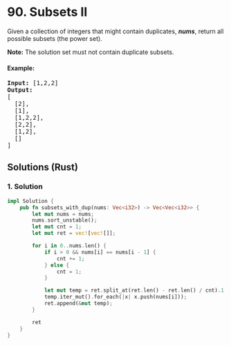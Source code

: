 # 90. Subsets II
Given a collection of integers that might contain duplicates, ***nums***, return all possible subsets (the power set).

**Note:** The solution set must not contain duplicate subsets.

#### Example:
<pre>
<strong>Input:</strong> [1,2,2]
<strong>Output:</strong>
[
  [2],
  [1],
  [1,2,2],
  [2,2],
  [1,2],
  []
]
</pre>

## Solutions (Rust)

### 1. Solution
```Rust
impl Solution {
    pub fn subsets_with_dup(nums: Vec<i32>) -> Vec<Vec<i32>> {
        let mut nums = nums;
        nums.sort_unstable();
        let mut cnt = 1;
        let mut ret = vec![vec![]];

        for i in 0..nums.len() {
            if i > 0 && nums[i] == nums[i - 1] {
                cnt += 1;
            } else {
                cnt = 1;
            }

            let mut temp = ret.split_at(ret.len() - ret.len() / cnt).1.to_vec();
            temp.iter_mut().for_each(|x| x.push(nums[i]));
            ret.append(&mut temp);
        }

        ret
    }
}
```
